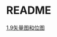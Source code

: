 # README

[1.9矢量图和位图](https://github.com/yanqizhao/dev-note/blob/develop/1.9%E7%9F%A2%E9%87%8F%E5%9B%BE%E5%92%8C%E4%BD%8D%E5%9B%BE.md)



